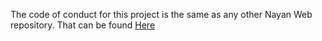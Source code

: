 The code of conduct for this project is the same as any other Nayan Web repository. That can be found [Here](https://github.com/PatelN123/Code-of-Conduct/blob/main/Code%20of%20Conduct.md)
